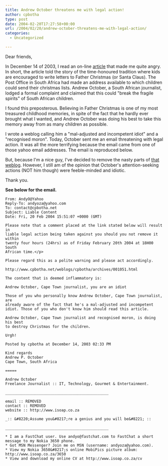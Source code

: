 ```yaml
---
title: Andrew October threatens me with legal action!
author: cpbotha
type: post
date: 2004-02-20T17:27:58+00:00
url: /2004/02/20/andrew-october-threatens-me-with-legal-action/
categories:
  - Uncategorized

---
```

Dear friends,

In December 14 of 2003, I read an on-line [article][1] that made me quite
angry. In short, the article told the story of the time-honoured tradition
where kids are encouraged to write letters to Father Christmas (or Santa
Claus). The Post Office in South Africa had made an address available to which
children could send their christmas lists. Andrew October, a South African
journalist, lodged a formal complaint and claimed that this could "break the
fragile spirits" of South African children.

I found this preposterous. Believing in Father Christmas is one of my most
treasured childhood memories, in spite of the fact that he hardly ever brought
what I wanted, and Andrew October was doing his best to take this memory away
from as many children as possible.

I wrote a weblog calling him a "mal-adjusted and incompetent idiot" and a
"recognised moron". Today, October sent me an email threatening with legal
action. It was all the more terrifying because the email came from one of
those yahoo email addresses. The email is reproduced below.

But, because I'm a nice guy, I've decided to remove the nasty parts of [that
weblog][2]. However, I still am of the opinion that October's
attention-seeking actions (NOT him though) were feeble-minded and idiotic.

Thank you.

**See below for the email.**

```text
From: AndyO@Yahoo
Reply-To: andyoza@yahoo.com
To: contact@cpbotha.net
Subject: Liable Content
Date: Fri, 20 Feb 2004 15:51:07 +0000 (GMT)

Please note that a comment placed at the link stated below will result in
liable legal action being taken against you should you not remove it within
twenty four hours (24hrs) as of Friday February 20th 2004 at 18H00 South
African time.</p>

Please regard this as a polite warning and please act accordingly.

http://www.cpbotha.net/weblogs/cpbotha/archives/001051.html

The content that is deemed inflammatory is:

Andrew October, Cape Town journalist, you are an idiot

Those of you who personally know Andrew October, Cape Town journalist, are
already aware of the fact that he's a mal-adjusted and incompetent
idiot. Those of you who don't know him should read this article.

Andrew October, Cape Town journalist and recognised moron, is doing his best
to destroy Christmas for the children.

Urgh!

Posted by cpbotha at December 14, 2003 02:33 PM

Kind regards
Andrew P. October
Cape Town, South Africa

=====
  
Andrew October
Freelance Journalist :: IT, Technology, Gourmet & Entertainment.
  
______________________________________________
  
email :: REMOVED
contact :: REMOVED
website :: http://www.isoap.co.za

_:: &#8220;Assume you&#8217;re a genius and you will be&#8221; ::
  
______________________________________________
  
* I am a FastChat user. Use andyo@fastchat.com to FastChat a short message to my Nokia 3650 phone.
* Got MSN Messenger? Join me on MSN (username: andyoza@yahoo.com).
* View my Nokia 3650&#8217;s online MobiPics picture album: http://www.isoap.co.za/3650
* View and download my online CV at http://www.isoap.co.za/cv
```

 [1]: http://www.news.com.au/common/story_page/0,4057,8141258%255E13762,00.html
 [2]: http://cpbotha.net/2003/12/14/andrew-october-cape-town-journalist-you-are-a-censored/ "Link to weblog that had to be removed."
